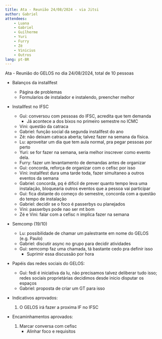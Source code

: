 ```yaml
---
title: Ata - Reunião 24/08/2024 - via Jitsi
author: Gabriel
attendees:
    - Luana
    - Gabriel
    - Guilherme
    - Yuri
    - Furry
    - Zé
    - Vinicius
    - Outros
lang: pt-BR
---
```


Ata - Reunião do GELOS no dia 24/08/2024, total de 10 pessoas

- Balanços da installfest
    - Página de problemas
    - Formularios de instalador e instalendo, preencher melhor

- Installfest no IFSC
    - Gui: conversou com pessoas do IFSC, acredita que tem demanda
        - Já acontece a dos bixos no primeiro semestre no ICMC
    - Vini: questão da catraca
    - Gabriel: função social da segunda installfest do ano
    - Zé: não deixam catraca aberta; talvez fazer na semana da física.
    - Lu: aproveitar um dia que tem aula normal, pra pegar pessoas por perto
    - Yuri: se for fazer na semana, seria melhor inscrever como evento dela.
    - Furry: fazer um levantamento de demandas antes de organizar
    - Gui: concorda, reforça de organizar com o cefisc por isso
    - Vini: installfest dura uma tarde toda, fazer simultaneo a outros eventos da semana
    - Gabriel: concorda, pq é dificil de prever quanto tempo leva uma instalação, bloquearia outros eventos que a pessoa vai participar
    - Gui: fica distante do começo do semestre, concorda com a questão do tempo de instalação
    - Gabriel: decidir se o foco é passerbys ou planejados
    - Vini: passerbys pode nao ser mt bom
    - Zé e Vini: falar com a cefisc n implica fazer na semana

- Semcomp (19/10)
    - Lu: possibilidade de chamar um palestrante em nome do GELOS (e.g. Paulo) 
    - Gabriel: discutir async no grupo para decidir atividades
    - Gui: semcomp faz uma chamada, tá bastante cedo pra definir isso
        - Suprimir essa discussão por hora

- Papéis das redes sociais do GELOS:
    - Gui: fedi é iniciativa da lu, não precisamos talvez deliberar tudo isso; redes sociais proprietárias decidimos desde inicio disputar os espaços
    - Gabriel: proposta de criar um GT para isso

- Indicativos aprovados:
    1. O GELOS irá fazer a proxima IF no IFSC
- Encaminhamentos aprovados:
    1. Marcar conversa com cefisc
        - Alinhar foco e requisitos
